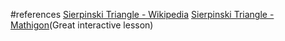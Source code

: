 #references
[Sierpinski Triangle - Wikipedia](https://en.wikipedia.org/wiki/Sierpi%C5%84ski_triangle)
[Sierpinski Triangle - Mathigon](https://mathigon.org/course/fractals/sierpinski)(Great interactive lesson)
